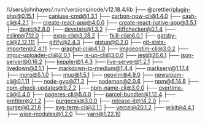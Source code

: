 /Users/johnhayes/.nvm/versions/node/v12.18.4/lib
├── @prettier/plugin-php@0.15.1
├── caniuse-cmd@1.3.1
├── carbon-now-cli@1.4.0
├── cash-cli@4.2.1
├── create-react-app@4.0.0
├── create-react-native-app@3.5.1
├── degit@2.8.0
├── devstats@1.3.2
├── diffchecker@0.1.4
├── eslint@7.12.0
├── expo-cli@3.28.2
├── fkill-cli@6.0.1
├── gatsby-cli@2.12.111
├── gifify@2.4.3
├── gistup@0.2.0
├── git-stats-importer@2.4.11
├── graphql-cli@4.1.0
├── imageoptim-cli@3.0.2
├── imgur-uploader-cli@2.0.1
├── is-up-cli@3.0.0
├── jest@26.6.1
├── json-server@0.16.2
├── keppler@1.4.3
├── live-server@1.2.1
├── livedown@2.1.1
├── markdown-to-medium@1.4.4
├── markserv@1.17.4
├── moro@5.1.0
├── mup@1.5.1
├── neovim@4.9.0
├── newsroom-cli@0.1.11
├── node-gyp@7.1.2
├── nodemon@2.0.6
├── npm@6.14.8
├── npm-check-updates@9.2.2
├── npm-name-cli@3.0.0
├── overtime-cli@0.4.0
├── pageres-cli@5.0.0
├── parcel-bundler@1.12.4
├── prettier@2.1.2
├── purgecss@3.0.0
├── release-it@14.2.0
├── surge@0.21.6
├── svg-term-cli@2.1.1
├── vercel@20.1.2
├── wikit@4.4.1
├── wipe-modules@1.2.0
└── yarn@1.22.10

